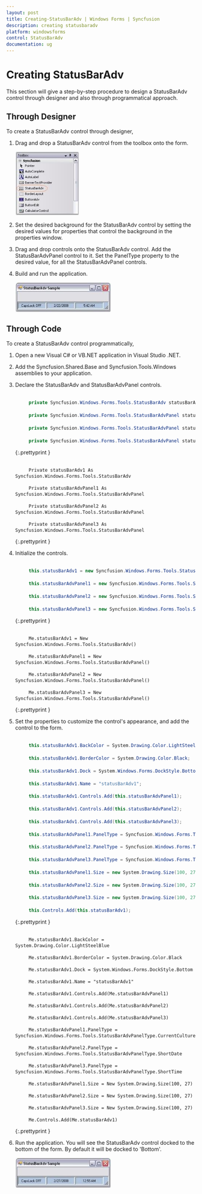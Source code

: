 ```yaml
---
layout: post
title: Creating-StatusBarAdv | Windows Forms | Syncfusion
description: creating statusbaradv
platform: windowsforms
control: StatusBarAdv
documentation: ug
---
```


# Creating StatusBarAdv

This section will give a step-by-step procedure to design a StatusBarAdv control through designer and also through programmatical approach.

## Through Designer

To create a StatusBarAdv control through designer,

1. Drag and drop a StatusBarAdv control from the toolbox onto the form.

   ![](Overview_images/Overview_img60.jpeg) 



2. Set the desired background for the StatusBarAdv control by setting the desired values for properties that control the background in the properties window.
3. Drag and drop controls onto the StatusBarAdv control. Add the StatusBarAdvPanel control to it. Set the PanelType property to the desired value, for all the StatusBarAdvPanel controls.
4. Build and run the application.

   ![](Overview_images/Overview_img61.jpeg) 
   
   
## Through Code

To create a StatusBarAdv control programmatically,

1. Open a new Visual C# or VB.NET application in Visual Studio .NET.
2. Add the Syncfusion.Shared.Base and Syncfusion.Tools.Windows assemblies to your application.
3. Declare the StatusBarAdv and StatusBarAdvPanel controls.

   ~~~ cs

        private Syncfusion.Windows.Forms.Tools.StatusBarAdv statusBarAdv1;

		private Syncfusion.Windows.Forms.Tools.StatusBarAdvPanel statusBarAdvPanel1;

		private Syncfusion.Windows.Forms.Tools.StatusBarAdvPanel statusBarAdvPanel2;

		private Syncfusion.Windows.Forms.Tools.StatusBarAdvPanel statusBarAdvPanel3;

   ~~~
   {:.prettyprint }

   ~~~ vbnet

        Private statusBarAdv1 As Syncfusion.Windows.Forms.Tools.StatusBarAdv

		Private statusBarAdvPanel1 As Syncfusion.Windows.Forms.Tools.StatusBarAdvPanel

		Private statusBarAdvPanel2 As Syncfusion.Windows.Forms.Tools.StatusBarAdvPanel

		Private statusBarAdvPanel3 As Syncfusion.Windows.Forms.Tools.StatusBarAdvPanel

   ~~~
   {:.prettyprint }

4. Initialize the controls.

   ~~~ cs

        this.statusBarAdv1 = new Syncfusion.Windows.Forms.Tools.StatusBarAdv();

		this.statusBarAdvPanel1 = new Syncfusion.Windows.Forms.Tools.StatusBarAdvPanel();

		this.statusBarAdvPanel2 = new Syncfusion.Windows.Forms.Tools.StatusBarAdvPanel();

		this.statusBarAdvPanel3 = new Syncfusion.Windows.Forms.Tools.StatusBarAdvPanel();

   ~~~
   {:.prettyprint }

   ~~~ vbnet

        Me.statusBarAdv1 = New Syncfusion.Windows.Forms.Tools.StatusBarAdv() 

		Me.statusBarAdvPanel1 = New Syncfusion.Windows.Forms.Tools.StatusBarAdvPanel() 

		Me.statusBarAdvPanel2 = New Syncfusion.Windows.Forms.Tools.StatusBarAdvPanel() 

		Me.statusBarAdvPanel3 = New Syncfusion.Windows.Forms.Tools.StatusBarAdvPanel() 

   ~~~
   {:.prettyprint }

5. Set the properties to customize the control's appearance, and add the control to the form.

   ~~~ cs

        this.statusBarAdv1.BackColor = System.Drawing.Color.LightSteelBlue;

		this.statusBarAdv1.BorderColor = System.Drawing.Color.Black;

		this.statusBarAdv1.Dock = System.Windows.Forms.DockStyle.Bottom;

		this.statusBarAdv1.Name = "statusBarAdv1";

		this.statusBarAdv1.Controls.Add(this.statusBarAdvPanel1);

		this.statusBarAdv1.Controls.Add(this.statusBarAdvPanel2);

		this.statusBarAdv1.Controls.Add(this.statusBarAdvPanel3);

		this.statusBarAdvPanel1.PanelType = Syncfusion.Windows.Forms.Tools.StatusBarAdvPanelType.CurrentCulture;

		this.statusBarAdvPanel2.PanelType = Syncfusion.Windows.Forms.Tools.StatusBarAdvPanelType.ShortDate;

		this.statusBarAdvPanel3.PanelType = Syncfusion.Windows.Forms.Tools.StatusBarAdvPanelType.ShortTime;

		this.statusBarAdvPanel1.Size = new System.Drawing.Size(100, 27);

		this.statusBarAdvPanel2.Size = new System.Drawing.Size(100, 27);

		this.statusBarAdvPanel3.Size = new System.Drawing.Size(100, 27);

		this.Controls.Add(this.statusBarAdv1);

   ~~~
   {:.prettyprint }

   ~~~ vbnet

        Me.statusBarAdv1.BackColor = System.Drawing.Color.LightSteelBlue

		Me.statusBarAdv1.BorderColor = System.Drawing.Color.Black

		Me.statusBarAdv1.Dock = System.Windows.Forms.DockStyle.Bottom

		Me.statusBarAdv1.Name = "statusBarAdv1"

		Me.statusBarAdv1.Controls.Add(Me.statusBarAdvPanel1)

		Me.statusBarAdv1.Controls.Add(Me.statusBarAdvPanel2)

		Me.statusBarAdv1.Controls.Add(Me.statusBarAdvPanel3)

		Me.statusBarAdvPanel1.PanelType = Syncfusion.Windows.Forms.Tools.StatusBarAdvPanelType.CurrentCulture

		Me.statusBarAdvPanel2.PanelType = Syncfusion.Windows.Forms.Tools.StatusBarAdvPanelType.ShortDate

		Me.statusBarAdvPanel3.PanelType = Syncfusion.Windows.Forms.Tools.StatusBarAdvPanelType.ShortTime

		Me.statusBarAdvPanel1.Size = New System.Drawing.Size(100, 27)

		Me.statusBarAdvPanel2.Size = New System.Drawing.Size(100, 27)

		Me.statusBarAdvPanel3.Size = New System.Drawing.Size(100, 27)

		Me.Controls.Add(Me.statusBarAdv1)

   ~~~
   {:.prettyprint }

6. Run the application. You will see the StatusBarAdv control docked to the bottom of the form. By default it will be docked to 'Bottom'.

   ![](Overview_images/Overview_img62.jpeg) 